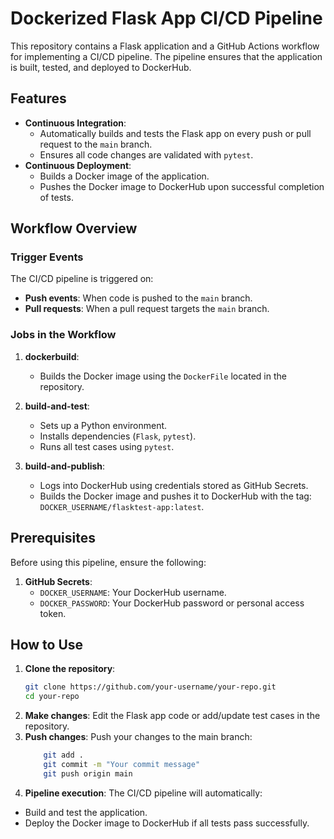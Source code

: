 # Dockerized Flask App CI/CD Pipeline

This repository contains a Flask application and a GitHub Actions workflow for implementing a CI/CD pipeline. The pipeline ensures that the application is built, tested, and deployed to DockerHub.

## Features

- **Continuous Integration**:
  - Automatically builds and tests the Flask app on every push or pull request to the `main` branch.
  - Ensures all code changes are validated with `pytest`.
- **Continuous Deployment**:
  - Builds a Docker image of the application.
  - Pushes the Docker image to DockerHub upon successful completion of tests.

## Workflow Overview

### Trigger Events

The CI/CD pipeline is triggered on:
- **Push events**: When code is pushed to the `main` branch.
- **Pull requests**: When a pull request targets the `main` branch.

### Jobs in the Workflow

1. **dockerbuild**:
   - Builds the Docker image using the `DockerFile` located in the repository.

2. **build-and-test**:
   - Sets up a Python environment.
   - Installs dependencies (`Flask`, `pytest`).
   - Runs all test cases using `pytest`.

3. **build-and-publish**:
   - Logs into DockerHub using credentials stored as GitHub Secrets.
   - Builds the Docker image and pushes it to DockerHub with the tag:  
     `DOCKER_USERNAME/flasktest-app:latest`.

## Prerequisites

Before using this pipeline, ensure the following:

1. **GitHub Secrets**:
   - `DOCKER_USERNAME`: Your DockerHub username.
   - `DOCKER_PASSWORD`: Your DockerHub password or personal access token.


## How to Use

1. **Clone the repository**:
   ```bash
   git clone https://github.com/your-username/your-repo.git
   cd your-repo
2. **Make changes**:
Edit the Flask app code or add/update test cases in the repository.
3. **Push changes**:
Push your changes to the main branch:
    ```bash
        git add .
        git commit -m "Your commit message"
        git push origin main

4. **Pipeline execution**:
The CI/CD pipeline will automatically:
- Build and test the application.
- Deploy the Docker image to DockerHub if all tests pass successfully.

